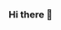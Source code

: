 ### Hi there 👋

<!--
**JefferAlKuwaiti/JefferAlKuwaiti** is a ✨ _special_ ✨ repository because its `README.md` (this file) appears on your GitHub profile.
h
Here are some ideas to get you started:

- 🔭 I’m currently working on ...
- 🌱 I’m currently learning ...
- 👯 I’m looking to collaborate on ...
- 🤔 I’m looking for help with ...
- 💬 Ask me about ...
- 📫 How to reach me: ...
- 😄 Pronouns: ...
- ⚡ Fun fact: ...
-->
